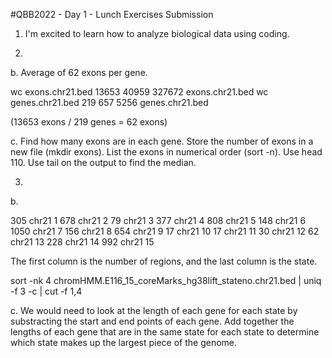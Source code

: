 #QBB2022 - Day 1 - Lunch Exercises  Submission
1. I'm excited to learn how to analyze biological data using coding.

2.
b. Average of 62 exons per gene. 

wc exons.chr21.bed 
   13653   40959  327672 exons.chr21.bed
wc genes.chr21.bed 
     219     657    5256 genes.chr21.bed

(13653 exons / 219 genes = 62 exons)

c. Find how many exons are in each gene. Store the number of exons in a new file (mkdir exons). List the exons in numerical order (sort -n). Use head 110. Use tail on the output to find the median.

3. 
b.

305 chr21	1
 678 chr21	2
  79 chr21	3
 377 chr21	4
 808 chr21	5
 148 chr21	6
1050 chr21	7
 156 chr21	8
 654 chr21	9
  17 chr21	10
  17 chr21	11
  30 chr21	12
  62 chr21	13
 228 chr21	14
 992 chr21	15
 
 The first column is the number of regions, and the last column is the state.
 
 sort -nk 4 chromHMM.E116_15_coreMarks_hg38lift_stateno.chr21.bed | uniq -f 3 -c | cut -f 1,4
 
 
 c. We would need to look at the length of each gene for each state by substracting the start and end points of each gene. Add together the lengths of each gene that are in the same state for each state to determine which state makes up the largest piece of the genome.
